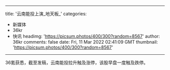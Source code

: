 
---
title: '云南能投上演_地天板_'
categories: 
 - 新媒体
 - 36kr
 - 快讯
headimg: 'https://picsum.photos/400/300?random=8567'
author: 36kr
comments: false
date: Fri, 11 Mar 2022 02:41:09 GMT
thumbnail: 'https://picsum.photos/400/300?random=8567'
---

<div>   
36氪获悉，截至发稿，云南能投拉升触及涨停，该股早盘一度触及跌停。  
</div>
            